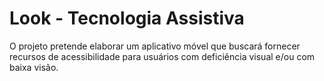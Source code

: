 # Look - Tecnologia Assistiva
O projeto pretende elaborar um aplicativo móvel que buscará fornecer recursos de acessibilidade para usuários com deficiência visual e/ou com baixa visão. 
